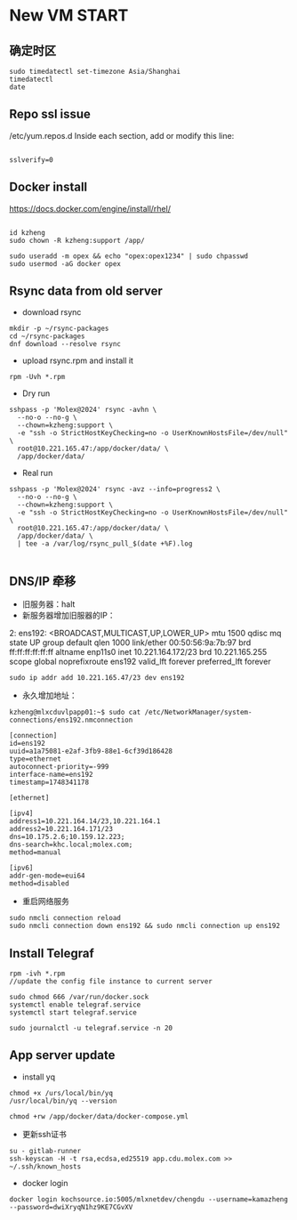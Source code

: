 # New VM START
## 确定时区
```
sudo timedatectl set-timezone Asia/Shanghai
timedatectl
date

```
## Repo ssl issue

/etc/yum.repos.d
Inside each section, add or modify this line:
```

sslverify=0

```

## Docker install

https://docs.docker.com/engine/install/rhel/

```

id kzheng
sudo chown -R kzheng:support /app/

```

```
sudo useradd -m opex && echo "opex:opex1234" | sudo chpasswd
sudo usermod -aG docker opex
```

## Rsync data from old server

- download rsync
```
mkdir -p ~/rsync-packages
cd ~/rsync-packages
dnf download --resolve rsync
```

- upload rsync.rpm and install it

```
rpm -Uvh *.rpm
```

- Dry run
```
sshpass -p 'Molex@2024' rsync -avhn \
  --no-o --no-g \
  --chown=kzheng:support \
  -e "ssh -o StrictHostKeyChecking=no -o UserKnownHostsFile=/dev/null" \
  root@10.221.165.47:/app/docker/data/ \
  /app/docker/data/
```

- Real run
```
sshpass -p 'Molex@2024' rsync -avz --info=progress2 \
  --no-o --no-g \
  --chown=kzheng:support \
  -e "ssh -o StrictHostKeyChecking=no -o UserKnownHostsFile=/dev/null" \
  root@10.221.165.47:/app/docker/data/ \
  /app/docker/data/ \
  | tee -a /var/log/rsync_pull_$(date +%F).log


  ```

## DNS/IP 牵移

- 旧服务器：halt
- 新服务器增加旧服器的IP：

2: ens192: <BROADCAST,MULTICAST,UP,LOWER_UP> mtu 1500 qdisc mq state UP group default qlen 1000
    link/ether 00:50:56:9a:7b:97 brd ff:ff:ff:ff:ff:ff
    altname enp11s0
    inet 10.221.164.172/23 brd 10.221.165.255 scope global noprefixroute ens192
       valid_lft forever preferred_lft forever

```
sudo ip addr add 10.221.165.47/23 dev ens192
```
- 永久增加地址：

```
kzheng@mlxcduvlpapp01:~$ sudo cat /etc/NetworkManager/system-connections/ens192.nmconnection

[connection]
id=ens192
uuid=a1a75081-e2af-3fb9-88e1-6cf39d186428
type=ethernet
autoconnect-priority=-999
interface-name=ens192
timestamp=1748341178

[ethernet]

[ipv4]
address1=10.221.164.14/23,10.221.164.1
address2=10.221.164.171/23
dns=10.175.2.6;10.159.12.223;
dns-search=khc.local;molex.com;
method=manual

[ipv6]
addr-gen-mode=eui64
method=disabled

```
- 重启网络服务
```
sudo nmcli connection reload
sudo nmcli connection down ens192 && sudo nmcli connection up ens192
```


## Install Telegraf

```
rpm -ivh *.rpm
//update the config file instance to current server

sudo chmod 666 /var/run/docker.sock
systemctl enable telegraf.service
systemctl start telegraf.service

sudo journalctl -u telegraf.service -n 20

```

## App server update

- install yq

```
chmod +x /urs/local/bin/yq
/usr/local/bin/yq --version

chmod +rw /app/docker/data/docker-compose.yml

```

- 更新ssh证书

```
su - gitlab-runner
ssh-keyscan -H -t rsa,ecdsa,ed25519 app.cdu.molex.com >> ~/.ssh/known_hosts

```
- docker login
```
docker login kochsource.io:5005/mlxnetdev/chengdu --username=kamazheng --password=dwiXryqN1hz9KE7CGvXV
```